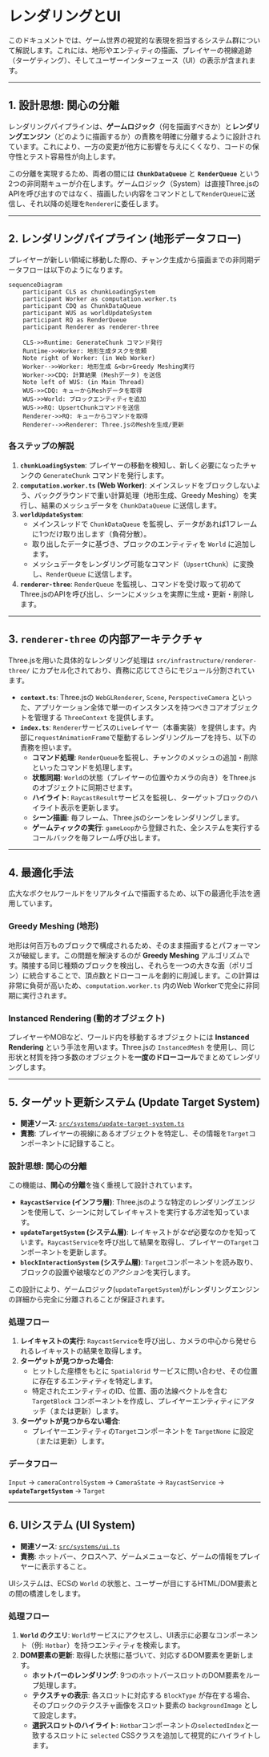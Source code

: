 # レンダリングとUI

このドキュメントでは、ゲーム世界の視覚的な表現を担当するシステム群について解説します。これには、地形やエンティティの描画、プレイヤーの視線追跡（ターゲティング）、そしてユーザーインターフェース（UI）の表示が含まれます。

---

## 1. 設計思想: 関心の分離

レンダリングパイプラインは、**ゲームロジック**（何を描画すべきか）と**レンダリングエンジン**（どのように描画するか）の責務を明確に分離するように設計されています。これにより、一方の変更が他方に影響を与えにくくなり、コードの保守性とテスト容易性が向上します。

この分離を実現するため、両者の間には **`ChunkDataQueue`** と **`RenderQueue`** という2つの非同期キューが介在します。ゲームロジック（System）は直接Three.jsのAPIを呼び出すのではなく、描画したい内容をコマンドとして`RenderQueue`に送信し、それ以降の処理を`Renderer`に委任します。

---

## 2. レンダリングパイプライン (地形データフロー)

プレイヤーが新しい領域に移動した際の、チャンク生成から描画までの非同期データフローは以下のようになります。

```mermaid
sequenceDiagram
    participant CLS as chunkLoadingSystem
    participant Worker as computation.worker.ts
    participant CDQ as ChunkDataQueue
    participant WUS as worldUpdateSystem
    participant RQ as RenderQueue
    participant Renderer as renderer-three

    CLS->>Runtime: GenerateChunk コマンド発行
    Runtime->>Worker: 地形生成タスクを依頼
    Note right of Worker: (in Web Worker)
    Worker-->>Worker: 地形生成 &<br>Greedy Meshing実行
    Worker->>CDQ: 計算結果 (Meshデータ) を送信
    Note left of WUS: (in Main Thread)
    WUS->>CDQ: キューからMeshデータを取得
    WUS->>World: ブロックエンティティを追加
    WUS->>RQ: UpsertChunkコマンドを送信
    Renderer->>RQ: キューからコマンドを取得
    Renderer-->>Renderer: Three.jsのMeshを生成/更新
```

### 各ステップの解説

1.  **`chunkLoadingSystem`**: プレイヤーの移動を検知し、新しく必要になったチャンクの `GenerateChunk` コマンドを発行します。
2.  **`computation.worker.ts` (Web Worker)**: メインスレッドをブロックしないよう、バックグラウンドで重い計算処理（地形生成、Greedy Meshing）を実行し、結果のメッシュデータを `ChunkDataQueue` に送信します。
3.  **`worldUpdateSystem`**:
    - メインスレッドで `ChunkDataQueue` を監視し、データがあれば1フレームに1つだけ取り出します（負荷分散）。
    - 取り出したデータに基づき、ブロックのエンティティを `World` に追加します。
    - メッシュデータをレンダリング可能なコマンド（`UpsertChunk`）に変換し、`RenderQueue` に送信します。
4.  **`renderer-three`**: `RenderQueue` を監視し、コマンドを受け取って初めてThree.jsのAPIを呼び出し、シーンにメッシュを実際に生成・更新・削除します。

---

## 3. `renderer-three` の内部アーキテクチャ

Three.jsを用いた具体的なレンダリング処理は `src/infrastructure/renderer-three/` にカプセル化されており、責務に応じてさらにモジュール分割されています。

- **`context.ts`**: Three.jsの `WebGLRenderer`, `Scene`, `PerspectiveCamera` といった、アプリケーション全体で単一のインスタンスを持つべきコアオブジェクトを管理する `ThreeContext` を提供します。
- **`index.ts`**: `Renderer`サービスの`Live`レイヤー（本番実装）を提供します。内部に`requestAnimationFrame`で駆動するレンダリングループを持ち、以下の責務を担います。
  - **コマンド処理**: `RenderQueue`を監視し、チャンクのメッシュの追加・削除といったコマンドを処理します。
  - **状態同期**: `World`の状態（プレイヤーの位置やカメラの向き）をThree.jsのオブジェクトに同期させます。
  - **ハイライト**: `RaycastResult`サービスを監視し、ターゲットブロックのハイライト表示を更新します。
  - **シーン描画**: 毎フレーム、Three.jsのシーンをレンダリングします。
  - **ゲームティックの実行**: `gameLoop`から登録された、全システムを実行するコールバックを毎フレーム呼び出します。

---

## 4. 最適化手法

広大なボクセルワールドをリアルタイムで描画するため、以下の最適化手法を適用しています。

### Greedy Meshing (地形)

地形は何百万ものブロックで構成されるため、そのまま描画するとパフォーマンスが破綻します。この問題を解決するのが **Greedy Meshing** アルゴリズムです。隣接する同じ種類のブロックを検出し、それらを一つの大きな面（ポリゴン）に統合することで、頂点数とドローコールを劇的に削減します。この計算は非常に負荷が高いため、`computation.worker.ts` 内のWeb Workerで完全に非同期に実行されます。

### Instanced Rendering (動的オブジェクト)

プレイヤーやMOBなど、ワールド内を移動するオブジェクトには **Instanced Rendering** という手法を用います。Three.jsの `InstancedMesh` を使用し、同じ形状と材質を持つ多数のオブジェクトを**一度のドローコール**でまとめてレンダリングします。

---

## 5. ターゲット更新システム (Update Target System)

- **関連ソース**: [`src/systems/update-target-system.ts`](../../src/systems/update-target-system.ts)
- **責務**: プレイヤーの視線にあるオブジェクトを特定し、その情報を`Target`コンポーネントに記録すること。

### 設計思想: 関心の分離

この機能は、**関心の分離**を強く重視して設計されています。

- **`RaycastService` (インフラ層)**: Three.jsのような特定のレンダリングエンジンを使用して、シーンに対してレイキャストを実行する*方法*を知っています。
- **`updateTargetSystem` (システム層)**: レイキャストが*なぜ*必要なのかを知っています。`RaycastService`を呼び出して結果を取得し、プレイヤーの`Target`コンポーネントを更新します。
- **`blockInteractionSystem` (システム層)**: `Target`コンポーネントを読み取り、ブロックの設置や破壊などの*アクション*を実行します。

この設計により、ゲームロジック(`updateTargetSystem`)がレンダリングエンジンの詳細から完全に分離されることが保証されます。

### 処理フロー

1.  **レイキャストの実行**: `RaycastService`を呼び出し、カメラの中心から発せられるレイキャストの結果を取得します。
2.  **ターゲットが見つかった場合**:
    - ヒットした座標をもとに `SpatialGrid` サービスに問い合わせ、その位置に存在するエンティティを特定します。
    - 特定されたエンティティのID、位置、面の法線ベクトルを含む `TargetBlock` コンポーネントを作成し、プレイヤーエンティティにアタッチ（または更新）します。
3.  **ターゲットが見つからない場合**:
    - プレイヤーエンティティの`Target`コンポーネントを `TargetNone` に設定（または更新）します。

### データフロー

`Input` -> `cameraControlSystem` -> `CameraState` -> `RaycastService` -> **`updateTargetSystem`** -> `Target`

---

## 6. UIシステム (UI System)

- **関連ソース**: [`src/systems/ui.ts`](../../src/systems/ui.ts)
- **責務**: ホットバー、クロスヘア、ゲームメニューなど、ゲームの情報をプレイヤーに表示すること。

UIシステムは、ECSの `World` の状態と、ユーザーが目にするHTML/DOM要素との間の橋渡しをします。

### 処理フロー

1.  **`World` のクエリ**: `World`サービスにアクセスし、UI表示に必要なコンポーネント（例: `Hotbar`）を持つエンティティを検索します。
2.  **DOM要素の更新**: 取得した状態に基づいて、対応するDOM要素を更新します。
    - **ホットバーのレンダリング**: 9つのホットバースロットのDOM要素をループ処理します。
    - **テクスチャの表示**: 各スロットに対応する `BlockType` が存在する場合、そのブロックのテクスチャ画像をスロット要素の `backgroundImage` として設定します。
    - **選択スロットのハイライト**: `Hotbar`コンポーネントの`selectedIndex`と一致するスロットに `selected` CSSクラスを追加して視覚的にハイライトします。
